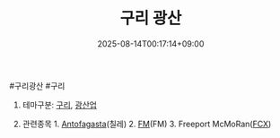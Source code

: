 ﻿---
title: "구리 광산"
date: 2025-08-14T00:17:14+09:00
lastmod: 2025-08-14T00:17:14+09:00
type: docs
sidebar:
  open: true
weight: 4
---
<div style="display:none">
  <meta property="article:published_time" content="2025-08-13T15:17:14Z" />
  <meta property="article:modified_time" content="2025-08-13T15:17:14Z" />
</div>
#구리광산 #구리

1. 테마구분: [구리](/industry-study/2산업원자재-산업1비철금속-비철금속-귀금속구리/), [광산업](/industry-study/2산업원자재-산업1비철금속광산업/)

2. 관련종목
		1. [Antofagasta](/company-analysis/antofagasta/)(칠레)
		2. [FM](/company-analysis/fm/)(FM)
		3. Freeport McMoRan([FCX](/company-analysis/fcx/))
